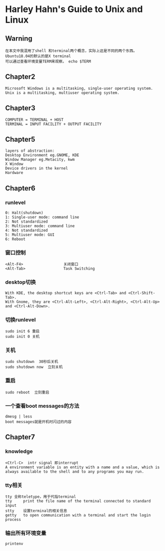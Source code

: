 # Harley Hahn's Guide to Unix and Linux
## Warning
    在本文中我混用了shell 和terminal两个概念，实际上这是不同的两个东西。
    Ubuntu18.04的默认的是X terminal
    可以通过查看环境变量TERM来观察。 echo $TERM

## Chapter2
    Microsoft Windows is a multitasking, single-user operating system.
    Unix is a multitasking, multiuser operating system.
## Chapter3
    COMPUTER = TERMINAL + HOST
    TERMINAL = INPUT FACILITY + OUTPUT FACILITY
## Chapter5
    layers of abstraction:
    Desktop Environment eg.GNOME, KDE
    Window Manager eg.Metacity, kwm
    X Window
    Device drivers in the kernel
    Hardware
## Chapter6
### runlevel
    0: Halt(shutdown)
    1: Single-user mode: command line
    2: Not standardized
    3: Multiuser mode: command line
    4: Not standardized
    5: Multiuser mode: GUI
    6: Reboot
### 窗口控制
    <Alt-F4>                  关闭窗口
    <Alt-Tab>                 Task Switching
### desktop切换
    With KDE, the desktop shortcut keys are <Ctrl-Tab> and <Ctrl-Shift-Tab>.
    With Gnome, they are <Ctrl-Alt-Left>, <Ctrl-Alt-Right>, <Ctrl-Alt-Up> and <Ctrl-Alt-Down>.
### 切换runlevel
    sudo init 6 重启
    sudo init 0 关机
### 关机
    sudo shutdown  30秒后关机
    sudo shutdown now  立刻关机
### 重启
    sudo reboot  立刻重启
### 一个查看boot messages的方法
    dmesg | less
    boot messages就是开机时闪过的内容

## Chapter7
### knowledge
    <Ctrl-C>  intr signal 即interrupt
    A environment variable is an entity with a name and a value, which is always available to the shell and to any programs you may run.

### tty相关
    tty 全称teletype，用于代指terminal
    tty     print the file name of the terminal connected to standard input
    stty    设置terminal的相关信息
    getty   to open communication with a terminal and start the login process

### 输出所有环境变量
    printenv

